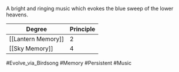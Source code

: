 A bright and ringing music which evokes the blue sweep of the lower heavens.

| Degree | Principle |
|-|-|
|[[Lantern Memory]]| 2|
|[[Sky Memory]]| 4|

#Evolve_via_Birdsong
#Memory 
#Persistent
#Music